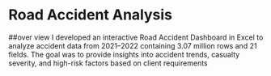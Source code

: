 #  Road Accident Analysis
##over view
I developed an interactive Road Accident Dashboard in Excel to analyze accident data from 2021–2022 containing 3.07 million rows and 21 fields. The goal was to provide insights into accident trends, casualty severity, and high-risk factors based on client requirements
